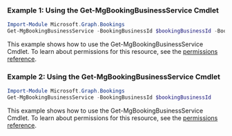 ### Example 1: Using the Get-MgBookingBusinessService Cmdlet
```powershell
Import-Module Microsoft.Graph.Bookings
Get-MgBookingBusinessService -BookingBusinessId $bookingBusinessId -BookingServiceId $bookingServiceId
```
This example shows how to use the Get-MgBookingBusinessService Cmdlet.
To learn about permissions for this resource, see the [permissions reference](/graph/permissions-reference).
### Example 2: Using the Get-MgBookingBusinessService Cmdlet
```powershell
Import-Module Microsoft.Graph.Bookings
Get-MgBookingBusinessService -BookingBusinessId $bookingBusinessId
```
This example shows how to use the Get-MgBookingBusinessService Cmdlet.
To learn about permissions for this resource, see the [permissions reference](/graph/permissions-reference).
